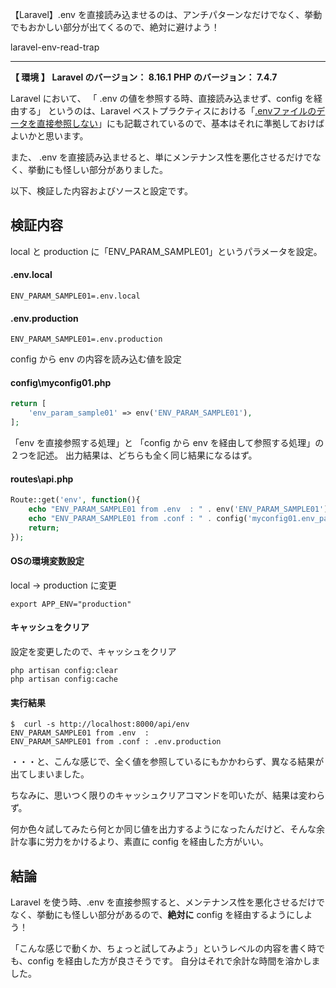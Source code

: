 【Laravel】.env を直接読み込ませるのは、アンチパターンなだけでなく、挙動でもおかしい部分が出てくるので、絶対に避けよう！

laravel-env-read-trap

________________________________________________________________________________________________________
**【 環境 】**
**Laravel のバージョン： 8.16.1**
**PHP のバージョン： 7.4.7**

Laravel において、
「 .env の値を参照する時、直接読み込ませず、config を経由する」
というのは、Laravel ベストプラクティスにおける「[.envファイルのデータを直接参照しない](https://github.com/alexeymezenin/laravel-best-practices/blob/master/japanese.md#env%E3%83%95%E3%82%A1%E3%82%A4%E3%83%AB%E3%81%AE%E3%83%87%E3%83%BC%E3%82%BF%E3%82%92%E7%9B%B4%E6%8E%A5%E5%8F%82%E7%85%A7%E3%81%97%E3%81%AA%E3%81%84)」にも記載されているので、基本はそれに準拠しておけばよいかと思います。

また、 .env を直接読み込ませると、単にメンテナンス性を悪化させるだけでなく、挙動にも怪しい部分がありました。

以下、検証した内容およびソースと設定です。

## 検証内容
local と production に「ENV_PARAM_SAMPLE01」というパラメータを設定。

#### .env.local
```
ENV_PARAM_SAMPLE01=.env.local
```

#### .env.production
```
ENV_PARAM_SAMPLE01=.env.production
```

config から env の内容を読み込む値を設定
#### config\myconfig01.php
```php
return [
    'env_param_sample01' => env('ENV_PARAM_SAMPLE01'),
];
```

「env を直接参照する処理」と
「config から env を経由して参照する処理」の２つを記述。
出力結果は、どちらも全く同じ結果になるはず。
#### routes\api.php
```php
Route::get('env', function(){
    echo "ENV_PARAM_SAMPLE01 from .env  : " . env('ENV_PARAM_SAMPLE01') . PHP_EOL;
    echo "ENV_PARAM_SAMPLE01 from .conf : " . config('myconfig01.env_param_sample01') . PHP_EOL;
    return;
});
```

#### OSの環境変数設定
local → production に変更
```
export APP_ENV="production"
```

#### キャッシュをクリア
設定を変更したので、キャッシュをクリア
```
php artisan config:clear
php artisan config:cache
```

#### 実行結果
```
$  curl -s http://localhost:8000/api/env
ENV_PARAM_SAMPLE01 from .env  :
ENV_PARAM_SAMPLE01 from .conf : .env.production
```
・・・と、こんな感じで、全く値を参照しているにもかかわらず、異なる結果が出てしまいました。

ちなみに、思いつく限りのキャッシュクリアコマンドを叩いたが、結果は変わらず。

何か色々試してみたら何とか同じ値を出力するようになったんだけど、そんな余計な事に労力をかけるより、素直に config を経由した方がいい。


## 結論
Laravel を使う時、.env を直接参照すると、メンテナンス性を悪化させるだけでなく、挙動にも怪しい部分があるので、**絶対に** config を経由するようにしよう！

「こんな感じで動くか、ちょっと試してみよう」というレベルの内容を書く時でも、config を経由した方が良さそうです。
自分はそれで余計な時間を溶かしました。



